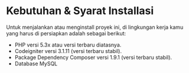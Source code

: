 # Kebutuhan & Syarat Installasi  
Untuk menjalankan atau menginstall proyek ini, di lingkungan kerja kamu yang harus di persiapkan adalah sebagai berikut:  
- PHP versi 5.3x atau versi terbaru diatasnya.
- Codeigniter versi 3.1.11 (versi terbaru stabil).
- Package Dependency Composer versi 1.9.1 (versi terbaru stabil).
- Database MySQL
